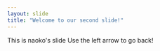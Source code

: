 ```yaml
---
layout: slide
title: "Welcome to our second slide!"
---
```

This is naoko's slide
Use the left arrow to go back!
